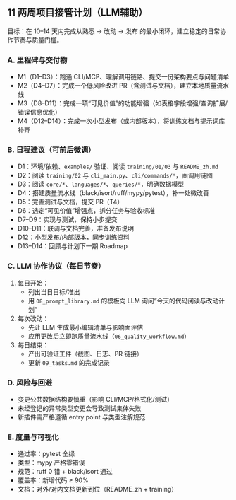 ## 11 两周项目接管计划（LLM辅助）

目标：在 10–14 天内完成从熟悉 → 改动 → 发布 的最小闭环，建立稳定的日常协作节奏与质量门槛。

### A. 里程碑与交付物

- M1（D1–D3）：跑通 CLI/MCP、理解调用链路、提交一份架构要点与问题清单
- M2（D4–D7）：完成一个低风险改进 PR（含测试与文档），建立本地质量流水线
- M3（D8–D11）：完成一项“可见价值”的功能增强（如表格字段增强/查询扩展/错误信息优化）
- M4（D12–D14）：完成一次小型发布（或内部版本），将训练文档与提示词库补齐

### B. 日程建议（可前后微调）

- D1：环境/依赖、`examples/` 验证、阅读 `training/01/03` 与 `README_zh.md`
- D2：阅读 `training/02` 与 `cli_main.py`、`cli/commands/*`，画调用链图
- D3：阅读 `core/*`、`languages/*`、`queries/*`，明确数据模型
- D4：搭建质量流水线（black/isort/ruff/mypy/pytest），补一处微改善
- D5：完善测试与文档，提交 PR（T4）
- D6：选定“可见价值”增强点，拆分任务与验收标准
- D7–D9：实现与测试，保持小步提交
- D10–D11：联调与文档完善，准备发布说明
- D12：小型发布/内部版本，同步训练资料
- D13–D14：回顾与计划下一期 Roadmap

### C. LLM 协作协议（每日节奏）

1) 每日开始：
   - 列出当日目标/准出
   - 用 `08_prompt_library.md` 的模板向 LLM 询问“今天的代码阅读与改动计划”
2) 每次改动：
   - 先让 LLM 生成最小编辑清单与影响面评估
   - 应用更改后立即跑质量流水线（`06_quality_workflow.md`）
3) 每日结束：
   - 产出可验证工件（截图、日志、PR 链接）
   - 更新 `09_tasks.md` 的完成记录

### D. 风险与回避

- 变更公共数据结构要慎重（影响 CLI/MCP/格式化/测试）
- 未经登记的异常类型变更会导致测试集体失败
- 新插件需严格遵循 entry point 与类型注解规范

### E. 度量与可视化

- 通过率：pytest 全绿
- 类型：mypy 严格零错误
- 规范：ruff 0 错 + black/isort 通过
- 覆盖率：新增代码 ≥ 90%
- 文档：对外/对内文档更新到位（README_zh + training）




